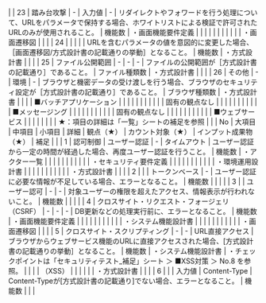 |              | 23           | 踏み台攻撃                     | -              | 入力値          | -            | リダイレクトやフォワードを行う処理について、URLをパラメータで保持する場合、ホワイトリストによる検証で許可されたURLのみが使用されること。                   | 機能数          | ・画面機能要件定義          |                                                          |
|              |              |                           |                |              |              |                                                                                           |              | ・画面遷移図             |                                                          |
|              | 24           |                           |                |              |              | URLを含むパラメータの値を意図的に変更した場合、［画面遷移図/方式設計書の記載通りの挙動］となること。                                      | 機能数          | ・方式設計書             |                                                          |
|              | 25           | ファイル公開範囲                  | -              | -            | -            | ファイルの公開範囲が［方式設計書の記載通り］であること。                                                              | ファイル種類数      | ・方式設計書             |                                                          |
|              | 26           | その他                       | -              | 環境           | -            | ブラウザと機密データの受け渡しを行う場合、ブラウザのセキュリティ設定が［方式設計書の記載通り］であること。                                     | ブラウザ種類数      | ・方式設計書             |                                                          |
|              | ■バッチアプリケーション |                           |                |              |              |                                                                                           |              |                    |                                                          |
|              | 固有の観点なし      |                           |                |              |              |                                                                                           |              |                    |                                                          |
|              | ■メッセージング     |                           |                |              |              |                                                                                           |              |                    |                                                          |
|              | 固有の観点なし      |                           |                |              |              |                                                                                           |              |                    |                                                          |
|              | ■ウェブサービス     |                           |                |              |              |                                                                                           |              |                    | ★：項目の詳細は「一覧」シートの補足を参照                                    |
|              | No           | 大項目                       | 中項目            | 小項目          | 詳細           | 観点（★）                                                                                     | カウント対象（★）    | インプット成果物（★）        | 補足                                                       |
|              | 1            | 認可制御                      | ユーザー認証         | -            | タイムアウト       | ユーザー認証から一定の時間が経過した場合、再度ユーザー認証を行うこと。                                                       | 機能数          | ・アクター一覧            |                                                          |
|              |              |                           |                |              |              |                                                                                           |              | ・セキュリティ要件定義        |                                                          |
|              |              |                           |                |              |              |                                                                                           |              | ・環境運用設計書           |                                                          |
|              |              |                           |                |              |              |                                                                                           |              | ・方式設計書             |                                                          |
|              | 2            |                           |                | トークンベース      | -            | ユーザー認証に必要な情報が不足している場合、エラーとなること。                                                           | 機能数          |                    |                                                          |
|              | 3            |                           | ユーザー認可         | -            | -            | 対象ユーザーの権限を超えたアクセス、情報表示が行われないこと。                                                           | 機能数          |                    |                                                          |
|              | 4            | クロスサイト・リクエスト・フォージェリ（CSRF） | -              | -            | -            | DB更新などの処理実行前に、エラーとなること。                                                                   | 機能数          | ・画面機能要件定義          |                                                          |
|              |              |                           |                |              |              |                                                                                           |              | ・システム機能設計書         |                                                          |
|              |              |                           |                |              |              |                                                                                           |              | ・画面遷移図             |                                                          |
|              | 5            | クロスサイト・スクリプティング           | -              | -            | URL直接アクセス    | ブラウザからウェブサービス機能のURLに直接アクセスされた場合、[方式設計書の記載通りの挙動］となること。                                     | 機能数          | ・システム機能設計書         | ・チェックポイントは「セキュリティテスト_補足」シート ＞ ■XSS対策 ＞ No.8 を参照。         |
|              |              | （XSS）                     |                |              |              |                                                                                           |              | ・方式設計書             |                                                          |
|              | 6            |                           |                | 入力値          | Content-Type | Content-Typeが[方式設計書の記載通り]でない場合、エラーとなること。                                                  | 機能数          |                    |                                                          |
